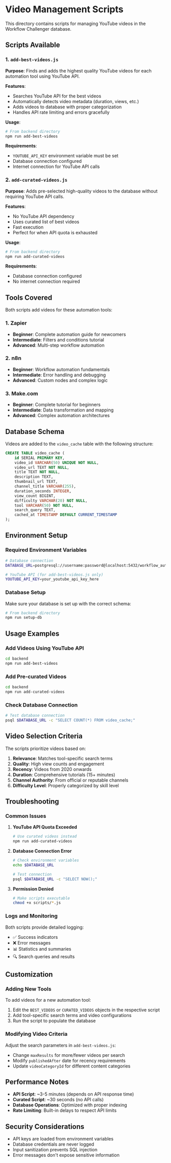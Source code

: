 # Video Management Scripts

This directory contains scripts for managing YouTube videos in the Workflow Challenger database.

## Scripts Available

### 1. `add-best-videos.js`
**Purpose**: Finds and adds the highest quality YouTube videos for each automation tool using YouTube API.

**Features**:
- Searches YouTube API for the best videos
- Automatically detects video metadata (duration, views, etc.)
- Adds videos to database with proper categorization
- Handles API rate limiting and errors gracefully

**Usage**:
```bash
# From backend directory
npm run add-best-videos
```

**Requirements**:
- `YOUTUBE_API_KEY` environment variable must be set
- Database connection configured
- Internet connection for YouTube API calls

### 2. `add-curated-videos.js`
**Purpose**: Adds pre-selected high-quality videos to the database without requiring YouTube API calls.

**Features**:
- No YouTube API dependency
- Uses curated list of best videos
- Fast execution
- Perfect for when API quota is exhausted

**Usage**:
```bash
# From backend directory
npm run add-curated-videos
```

**Requirements**:
- Database connection configured
- No internet connection required

## Tools Covered

Both scripts add videos for these automation tools:

### 1. **Zapier**
- **Beginner**: Complete automation guide for newcomers
- **Intermediate**: Filters and conditions tutorial
- **Advanced**: Multi-step workflow automation

### 2. **n8n**
- **Beginner**: Workflow automation fundamentals
- **Intermediate**: Error handling and debugging
- **Advanced**: Custom nodes and complex logic

### 3. **Make.com**
- **Beginner**: Complete tutorial for beginners
- **Intermediate**: Data transformation and mapping
- **Advanced**: Complex automation architectures

## Database Schema

Videos are added to the `video_cache` table with the following structure:

```sql
CREATE TABLE video_cache (
    id SERIAL PRIMARY KEY,
    video_id VARCHAR(50) UNIQUE NOT NULL,
    video_url TEXT NOT NULL,
    title TEXT NOT NULL,
    description TEXT,
    thumbnail_url TEXT,
    channel_title VARCHAR(255),
    duration_seconds INTEGER,
    view_count BIGINT,
    difficulty VARCHAR(20) NOT NULL,
    tool VARCHAR(50) NOT NULL,
    search_query TEXT,
    cached_at TIMESTAMP DEFAULT CURRENT_TIMESTAMP
);
```

## Environment Setup

### Required Environment Variables

```bash
# Database connection
DATABASE_URL=postgresql://username:password@localhost:5432/workflow_automation

# YouTube API (for add-best-videos.js only)
YOUTUBE_API_KEY=your_youtube_api_key_here
```

### Database Setup

Make sure your database is set up with the correct schema:

```bash
# From backend directory
npm run setup-db
```

## Usage Examples

### Add Videos Using YouTube API
```bash
cd backend
npm run add-best-videos
```

### Add Pre-curated Videos
```bash
cd backend
npm run add-curated-videos
```

### Check Database Connection
```bash
# Test database connection
psql $DATABASE_URL -c "SELECT COUNT(*) FROM video_cache;"
```

## Video Selection Criteria

The scripts prioritize videos based on:

1. **Relevance**: Matches tool-specific search terms
2. **Quality**: High view counts and engagement
3. **Recency**: Videos from 2020 onwards
4. **Duration**: Comprehensive tutorials (15+ minutes)
5. **Channel Authority**: From official or reputable channels
6. **Difficulty Level**: Properly categorized by skill level

## Troubleshooting

### Common Issues

1. **YouTube API Quota Exceeded**
   ```bash
   # Use curated videos instead
   npm run add-curated-videos
   ```

2. **Database Connection Error**
   ```bash
   # Check environment variables
   echo $DATABASE_URL
   
   # Test connection
   psql $DATABASE_URL -c "SELECT NOW();"
   ```

3. **Permission Denied**
   ```bash
   # Make scripts executable
   chmod +x scripts/*.js
   ```

### Logs and Monitoring

Both scripts provide detailed logging:

- ✅ Success indicators
- ❌ Error messages
- 📊 Statistics and summaries
- 🔍 Search queries and results

## Customization

### Adding New Tools

To add videos for a new automation tool:

1. Edit the `BEST_VIDEOS` or `CURATED_VIDEOS` objects in the respective script
2. Add tool-specific search terms and video configurations
3. Run the script to populate the database

### Modifying Video Criteria

Adjust the search parameters in `add-best-videos.js`:
- Change `maxResults` for more/fewer videos per search
- Modify `publishedAfter` date for recency requirements
- Update `videoCategoryId` for different content categories

## Performance Notes

- **API Script**: ~3-5 minutes (depends on API response time)
- **Curated Script**: ~30 seconds (no API calls)
- **Database Operations**: Optimized with proper indexing
- **Rate Limiting**: Built-in delays to respect API limits

## Security Considerations

- API keys are loaded from environment variables
- Database credentials are never logged
- Input sanitization prevents SQL injection
- Error messages don't expose sensitive information